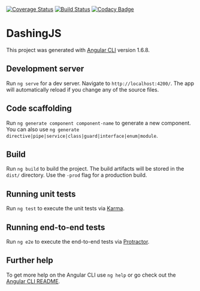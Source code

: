 [![Coverage Status](https://coveralls.io/repos/github/Yanossodroy/dashingJS/badge.svg?branch=master)](https://coveralls.io/github/Yanossodroy/dashingJS?branch=master)
[![Build Status](https://travis-ci.org/Yanossodroy/dashingJS.svg?branch=master)](https://travis-ci.org/Yanossodroy/dashingJS)
[![Codacy Badge](https://api.codacy.com/project/badge/Grade/4ba3a9e9bcc14a5f914ad61bbe04e5e4)](https://www.codacy.com/app/Yanossodroy/dashingJS?utm_source=github.com&amp;utm_medium=referral&amp;utm_content=Yanossodroy/dashingJS&amp;utm_campaign=Badge_Grade)

# DashingJS

This project was generated with [Angular CLI](https://github.com/angular/angular-cli) version 1.6.8.

## Development server

Run `ng serve` for a dev server. Navigate to `http://localhost:4200/`. The app will automatically reload if you change any of the source files.

## Code scaffolding

Run `ng generate component component-name` to generate a new component. You can also use `ng generate directive|pipe|service|class|guard|interface|enum|module`.

## Build

Run `ng build` to build the project. The build artifacts will be stored in the `dist/` directory. Use the `-prod` flag for a production build.

## Running unit tests

Run `ng test` to execute the unit tests via [Karma](https://karma-runner.github.io).

## Running end-to-end tests

Run `ng e2e` to execute the end-to-end tests via [Protractor](http://www.protractortest.org/).

## Further help

To get more help on the Angular CLI use `ng help` or go check out the [Angular CLI README](https://github.com/angular/angular-cli/blob/master/README.md).
